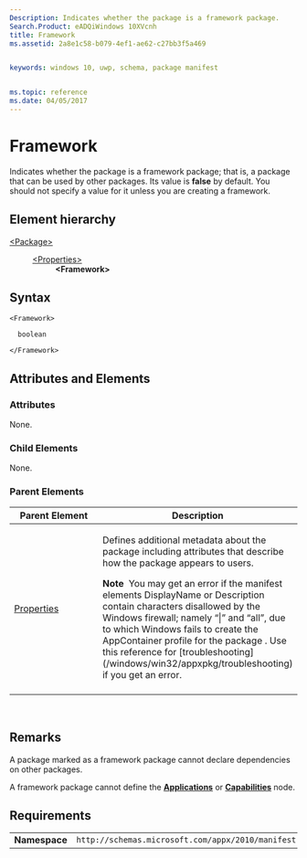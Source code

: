 ```yaml
---
Description: Indicates whether the package is a framework package.
Search.Product: eADQiWindows 10XVcnh
title: Framework
ms.assetid: 2a8e1c58-b079-4ef1-ae62-c27bb3f5a469


keywords: windows 10, uwp, schema, package manifest


ms.topic: reference
ms.date: 04/05/2017
---
```


# Framework


Indicates whether the package is a framework package; that is, a package that can be used by other packages. Its value is **false** by default. You should not specify a value for it unless you are creating a framework.

## Element hierarchy

<dl>
<dt><a href="element-package.md">&lt;Package&gt;</a></dt>
<dd>
<dl>
<dt><a href="element-properties.md">&lt;Properties&gt;</a></dt>
<dd><b>&lt;Framework&gt;</b></dd>
</dl>
</dd>
</dl>

## Syntax

``` syntax
<Framework>

  boolean

</Framework>
```

## Attributes and Elements


### Attributes

None.

### Child Elements

None.

### Parent Elements

<table>
<colgroup>
<col width="50%" />
<col width="50%" />
</colgroup>
<thead>
<tr class="header">
<th>Parent Element</th>
<th>Description</th>
</tr>
</thead>
<tbody>
<tr class="odd">
<td><a href="element-properties.md">Properties</a> </td>
<td><p>Defines additional metadata about the package including attributes that describe how the package appears to users.</p>
<div class="alert">
<strong>Note</strong>  You may get an error if the manifest elements DisplayName or Description contain characters disallowed by the Windows firewall; namely “|” and “all”, due to which Windows fails to create the AppContainer profile for the package . Use this reference for [troubleshooting](/windows/win32/appxpkg/troubleshooting) if you get an error.
</div>
<div>
 
</div></td>
</tr>
</tbody>
</table>

 

## Remarks

A package marked as a framework package cannot declare dependencies on other packages.

A framework package cannot define the [**Applications**](element-applications.md) or [**Capabilities**](element-capabilities.md) node.

## Requirements

|               |                                                             |
|---------------|-------------------------------------------------------------|
| **Namespace** | `http://schemas.microsoft.com/appx/2010/manifest` |

 

 